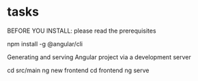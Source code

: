 # tasks

BEFORE YOU INSTALL: please read the prerequisites

npm install -g @angular/cli

Generating and serving  Angular project via a development server

cd src/main
ng new frontend
cd frontend
ng serve
